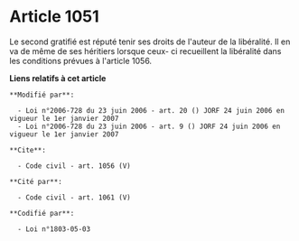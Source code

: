 # Article 1051

Le second gratifié est réputé tenir ses droits de l'auteur de la libéralité. Il en va de même de ses héritiers lorsque ceux-
ci recueillent la libéralité dans les conditions prévues à l'article 1056.

**Liens relatifs à cet article**

	**Modifié par**:

	  - Loi n°2006-728 du 23 juin 2006 - art. 20 () JORF 24 juin 2006 en vigueur le 1er janvier 2007
	  - Loi n°2006-728 du 23 juin 2006 - art. 9 () JORF 24 juin 2006 en vigueur le 1er janvier 2007

	**Cite**:

	  - Code civil - art. 1056 (V)

	**Cité par**:

	  - Code civil - art. 1061 (V)

	**Codifié par**:

	  - Loi n°1803-05-03
